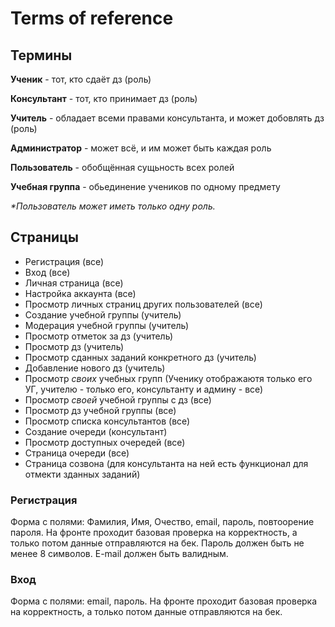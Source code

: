 # Terms of reference

## Термины
__Ученик__ - тот, кто сдаёт дз (роль)

__Консультант__ - тот, кто принимает дз (роль)

__Учитель__ - обладает всеми правами консультанта, и может добовлять дз (роль)

__Администратор__ - может всё, и им может быть каждая роль

__Пользователь__ - обобщённая сущьность всех ролей

__Учебная группа__ - обьединение учеников по одному предмету

_*Пользователь может иметь только одну роль._


## Страницы
- Регистрация (все)
- Вход (все)
- Личная страница (все)
- Настройка аккаунта (все)
- Просмотр личных страниц других пользователей (все)
- Создание учебной группы (учитель)
- Модерация учебной группы (учитель)
- Просмотр отметок за дз (учитель)
- Просмотр дз (учитель)
- Просмотр сданных заданий конкретного дз (учитель)
- Добавление нового дз (учитель)
- Просмотр _своих_ учебных групп (Ученику отображаютя только его УГ, учителю - только его, консультанту и админу - все)
- Просмотр _своей_ учебной группы с дз (все)
- Просмотр дз учебной группы (все)
- Просмотр списка консультантов (все)
- Создание очереди (консультант)
- Просмотр доступных очередей (все)
- Страница очереди (все)
- Страница созвона (для консультанта на ней есть функционал для отмекти зданных заданий)

### Регистрация
Форма с полями: Фамилия, Имя, Очество, email, пароль, повтоорение пароля.
На фронте проходит базовая проверка на корректность, а только потом данные отправляются на бек.
Пароль должен быть не менее 8 символов.
E-mail должен быть валидным.


### Вход
Форма с полями: email, пароль.
На фронте проходит базовая проверка на корректность, а только потом данные отправляются на бек.


